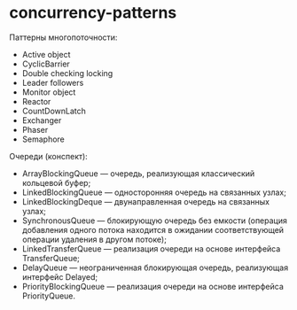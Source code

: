 # concurrency-patterns
Паттерны многопоточности:
* Active object
* CyclicBarrier
* Double checking locking
* Leader followers
* Monitor object
* Reactor
* CountDownLatch
* Exchanger
* Phaser
* Semaphore

Очереди (конспект):
* ArrayBlockingQueue — очередь, реализующая классический кольцевой буфер;
* LinkedBlockingQueue — односторонняя очередь на связанных узлах;
* LinkedBlockingDeque — двунаправленная очередь на связанных узлах;
* SynchronousQueue — блокирующую очередь без емкости (операция добавления одного потока находится в ожидании соответствующей операции удаления в другом потоке);
* LinkedTransferQueue — реализация очереди на основе интерфейса TransferQueue;
* DelayQueue — неограниченная блокирующая очередь, реализующая интерфейс Delayed;
* PriorityBlockingQueue — реализация очереди на основе интерфейса PriorityQueue.
